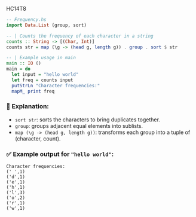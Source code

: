 HC14T8

```haskell
-- Frequency.hs
import Data.List (group, sort)

-- | Counts the frequency of each character in a string
counts :: String -> [(Char, Int)]
counts str = map (\g -> (head g, length g)) . group . sort $ str

-- | Example usage in main
main :: IO ()
main = do
  let input = "hello world"
  let freq = counts input
  putStrLn "Character frequencies:"
  mapM_ print freq
```

### 📝 Explanation:

* `sort str`: sorts the characters to bring duplicates together.
* `group`: groups adjacent equal elements into sublists.
* `map (\g -> (head g, length g))`: transforms each group into a tuple of (character, count).

### ✅ Example output for `"hello world"`:

```
Character frequencies:
(' ',1)
('d',1)
('e',1)
('h',1)
('l',3)
('o',2)
('r',1)
('w',1)
```
